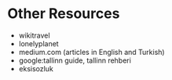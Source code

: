 # Other Resources

* wikitravel
* lonelyplanet
* medium.com (articles in English and Turkish)
* google:tallinn guide, tallinn rehberi
* eksisozluk
